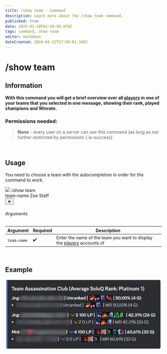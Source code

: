 ```yaml
---
title: /show team - Command
description: Learn more about the /show team command.
published: true
date: 2025-01-19T01:36:58.976Z
tags: command, show team
editor: markdown
dateCreated: 2024-04-22T17:09:01.349Z
---
```


# /show team
## Information
**With this command you will get a brief overview over all [players](/en/terms/player) in one of your teams that you selected in one message, showing their rank, played champions and Winrate.**
<br>

### Permissions needed:
>**None** - every user on a server can use this command (as long as not further restricted by permission) {.is-success}

<br>

## Usage
You need to choose a team with the autocompletion in order for the command to work. <br>


<div class="discord-preview">
    <div class="dcp-chatbar">
        <img src="https://zoe-discord-bot.ch/img/favicon.ico" class="dcp-avatar">
        <span class="dcp-command">/show team</span>
        <div class="dcp-args">
            <div class="dcp-arg">
                <span class="dcp-arg-label">team-name</span>
                <span class="dcp-arg-value">Zoe Staff</span>
            </div>
        </div>
        <button class="dcp-send-btn">&#10148;</button> 
    </div>
</div>

###### Arguments
| Argument | Required | Description |
|----------|----------|-------------|
| `team-name` | :heavy_check_mark: | Enter the name of the team you want to display the [players](/en/terms/player) accounts of |
<br>
 
## Example
![](/en_/en_showteam_result.png)